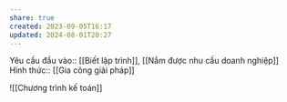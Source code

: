 ```yaml
---
share: true
created: 2023-09-05T16:17
updated: 2024-08-01T20:27
---
```

Yêu cầu đầu vào:: [[Biết lập trình]], [[Nắm được nhu cầu doanh nghiệp]]
Hình thức:: [[Gia công giải pháp]]

![[Chương trình kế toán]]